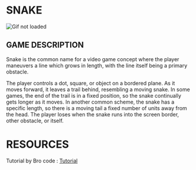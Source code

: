 # SNAKE 
![Gif not loaded](https://media.giphy.com/media/JcUjNRzQkpxGqHvst0/giphy.gif?cid=790b761112b69b92d1e0f432d45c26e60e18822595583e21&rid=giphy.gif&ct=g.gif)
## GAME DESCRIPTION
 Snake is the common name for a video game concept where the player maneuvers a line which grows in length, with the line itself being a primary obstacle.

 The player controls a dot, square, or object on a bordered plane. As it moves forward, it leaves a trail behind, resembling a moving snake. 
 In some games, the end of the trail is in a fixed position, so the snake continually gets longer as it moves. 
 In another common scheme, the snake has a specific length, so there is a moving tail a fixed number of units away from the head. 
 The player loses when the snake runs into the screen border, other obstacle, or itself.

# RESOURCES
Tutorial by Bro code :  [Tutorial](https://youtu.be/bI6e6qjJ8JQ)
